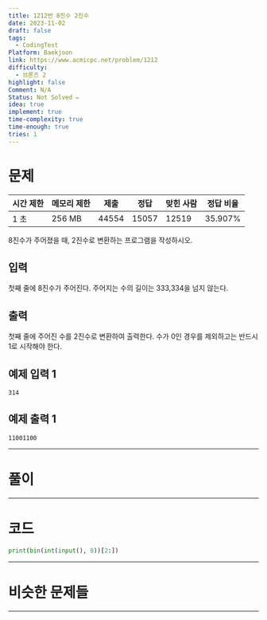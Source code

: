 ```yaml
---
title: 1212번 8진수 2진수
date: 2023-11-02
draft: false
tags:
  - CodingTest
Platform: Baekjoon
link: https://www.acmicpc.net/problem/1212
difficulty:
  - 브론즈 2
highlight: false
Comment: N/A
Status: Not Solved ✏️
idea: true
implement: true
time-complexity: true
time-enough: true
tries: 1
---
```

# 문제

|시간 제한|메모리 제한|제출|정답|맞힌 사람|정답 비율|
|---|---|---|---|---|---|
|1 초|256 MB|44554|15057|12519|35.907%|


8진수가 주어졌을 때, 2진수로 변환하는 프로그램을 작성하시오.

## 입력

첫째 줄에 8진수가 주어진다. 주어지는 수의 길이는 333,334을 넘지 않는다.

## 출력

첫째 줄에 주어진 수를 2진수로 변환하여 출력한다. 수가 0인 경우를 제외하고는 반드시 1로 시작해야 한다.

## 예제 입력 1 

```
314
```

## 예제 출력 1 

```
11001100
```


___

# 풀이





____

# 코드

```python
print(bin(int(input(), 8))[2:])
```




___

# 비슷한 문제들






___

